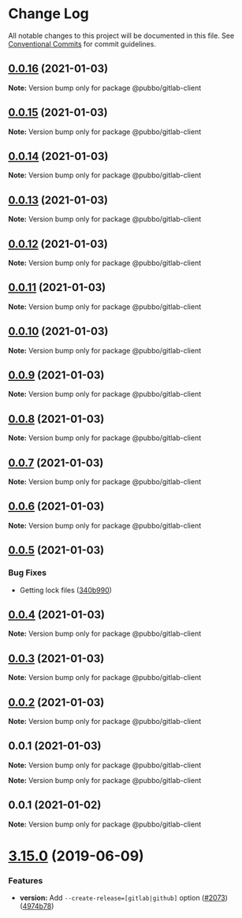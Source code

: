 # Change Log

All notable changes to this project will be documented in this file.
See [Conventional Commits](https://conventionalcommits.org) for commit guidelines.

## [0.0.16](https://gitlab.com/lerna/lerna/compare/v0.0.5...v0.0.16) (2021-01-03)

**Note:** Version bump only for package @pubbo/gitlab-client





## [0.0.15](https://gitlab.com/lerna/lerna/compare/v0.0.5...v0.0.15) (2021-01-03)

**Note:** Version bump only for package @pubbo/gitlab-client





## [0.0.14](https://gitlab.com/lerna/lerna/compare/v0.0.5...v0.0.14) (2021-01-03)

**Note:** Version bump only for package @pubbo/gitlab-client





## [0.0.13](https://gitlab.com/lerna/lerna/compare/v0.0.5...v0.0.13) (2021-01-03)

**Note:** Version bump only for package @pubbo/gitlab-client





## [0.0.12](https://gitlab.com/lerna/lerna/compare/v0.0.5...v0.0.12) (2021-01-03)

**Note:** Version bump only for package @pubbo/gitlab-client





## [0.0.11](https://gitlab.com/lerna/lerna/compare/v0.0.5...v0.0.11) (2021-01-03)

**Note:** Version bump only for package @pubbo/gitlab-client





## [0.0.10](https://gitlab.com/lerna/lerna/compare/v0.0.5...v0.0.10) (2021-01-03)

**Note:** Version bump only for package @pubbo/gitlab-client





## [0.0.9](https://gitlab.com/lerna/lerna/compare/v0.0.5...v0.0.9) (2021-01-03)

**Note:** Version bump only for package @pubbo/gitlab-client





## [0.0.8](https://gitlab.com/lerna/lerna/compare/v0.0.5...v0.0.8) (2021-01-03)

**Note:** Version bump only for package @pubbo/gitlab-client





## [0.0.7](https://gitlab.com/lerna/lerna/compare/v0.0.5...v0.0.7) (2021-01-03)

**Note:** Version bump only for package @pubbo/gitlab-client





## [0.0.6](https://gitlab.com/lerna/lerna/compare/v0.0.5...v0.0.6) (2021-01-03)

**Note:** Version bump only for package @pubbo/gitlab-client





## [0.0.5](https://gitlab.com/lerna/lerna/compare/v0.0.4...v0.0.5) (2021-01-03)


### Bug Fixes

* Getting lock files ([340b990](https://gitlab.com/lerna/lerna/commit/340b99042a4d619a05cd6e831ab6ef4ed48583ed))





## [0.0.4](https://gitlab.com/lerna/lerna/compare/v0.0.3...v0.0.4) (2021-01-03)

**Note:** Version bump only for package @pubbo/gitlab-client





## [0.0.3](https://gitlab.com/lerna/lerna/compare/v0.0.2...v0.0.3) (2021-01-03)

**Note:** Version bump only for package @pubbo/gitlab-client





## [0.0.2](https://gitlab.com/lerna/lerna/compare/v0.0.1...v0.0.2) (2021-01-03)

**Note:** Version bump only for package @pubbo/gitlab-client





## 0.0.1 (2021-01-03)

**Note:** Version bump only for package @pubbo/gitlab-client







**Note:** Version bump only for package @pubbo/gitlab-client





## 0.0.1 (2021-01-02)

**Note:** Version bump only for package @pubbo/gitlab-client





# [3.15.0](https://gitlab.com/lerna/lerna/compare/v3.14.2...v3.15.0) (2019-06-09)


### Features

* **version:** Add `--create-release=[gitlab|github]` option ([#2073](https://gitlab.com/lerna/lerna/issues/2073)) ([4974b78](https://gitlab.com/lerna/lerna/commit/4974b78))
